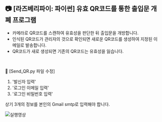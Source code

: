 ## 📷 [라즈베리파이: 파이썬] 유효 QR코드를 통한 출입문 개폐 프로그램

* 카메라로 QR코드를 스캔하여 유효성을 판단한 뒤 출입문을 개방합니다.
* 인식된 QR코드가 관리자의 것으로 확인되면 새로운 QR코드를 생성하여 지정된 이메일로 발송합니다.
* QR코드가 새로 생성되면 기존의 QR코드는 유효성을 잃습니다.
<br>

🔑 [Send_QR.py 파일 수정]

1. '발신자 입력'
2. '로그인 이메일 입력'
4. '로그인 비밀번호 입력'  

상기 3개의 정보를 본인의 Gmail smtp로 입력해야 합니다.

![실행영상](https://user-images.githubusercontent.com/45157347/149881043-1a0f0c1d-5cb6-404f-b6f2-171db128ea9b.gif)
